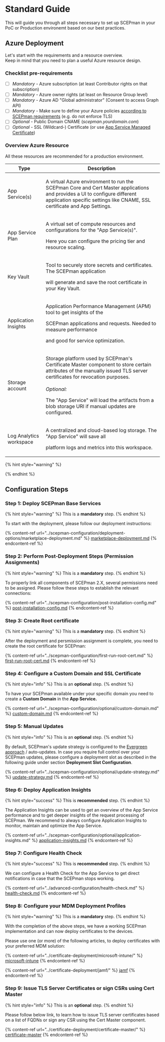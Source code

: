 # Standard Guide

This will guide you through all steps necessary to set up SCEPman in your PoC or Production environemt based on our best practices.

## Azure Deployment

Let's start with the requirements and a resource overview.\
Keep in mind that you need to plan a useful Azure resource design.

### Checklist pre-requirements

* [ ] _Mandatory -_ Azure subscription (at least Contributor rights on that subscription)
* [ ] _Mandatory -_ Azure owner rights (at least on Resource Group level)
* [ ] _Mandatory -_ Azure AD "Global administrator" (Consent to access Graph API)
* [ ] _Mandatory_ - Make sure to define your Azure policies [according to SCEPman requirements](../other/faqs/security-faq.md#azure-cis) (e.g. do not enforce TLS)
* [ ] _Optional_ - Public Domain CNAME (_scepman.yourdomain.com_)
* [ ] _Optional_ - SSL (Wildcard-) Certificate (or use [App Service Managed Certificate](https://docs.microsoft.com/en-us/azure/app-service/configure-ssl-certificate#create-a-free-certificate-preview))

### Overview Azure Resource

All these resources are recommended for a production environment.

| Type                    | Description                                                                                                                                                                                                                                                                                                    |
| ----------------------- | -------------------------------------------------------------------------------------------------------------------------------------------------------------------------------------------------------------------------------------------------------------------------------------------------------------- |
| App Service(s)          | <p>A virtual Azure environment to run the SCEPman Core and Cert Master applications and provides a UI to configure different<br>application specific settings like CNAME, SSL certificate and App Settings.</p>                                                                                                |
| App Service Plan        | <p>A virtual set of compute resources and configurations for the "App Service(s)".</p><p>Here you can configure the pricing tier and resource scaling.</p>                                                                                                                                                     |
| Key Vault               | <p>Tool to securely store secrets and certificates. The SCEPman application</p><p>will generate and save the root certificate in your Key Vault.</p>                                                                                                                                                           |
| Application Insights    | <p>Application Performance Management (APM) tool to get insights of the</p><p>SCEPman applications and requests. Needed to measure performance</p><p>and good for service optimization.</p>                                                                                                                    |
| Storage account         | <p>Storage platform used by SCEPman's Certificate Master component to store certain attributes of the manually issued TLS server certificates for revocation purposes.<br><br><em>Optional:</em></p><p>The "App Service" will load the artifacts from a blob storage URI if manual updates are configured.</p> |
| Log Analytics workspace | <p>A centralized and cloud-based log storage. The "App Service" will save all</p><p>platform logs and metrics into this workspace.</p>                                                                                                                                                                         |

{% hint style="warning" %}

{% endhint %}

## Configuration Steps

### Step 1: Deploy SCEPman Base Services

{% hint style="warning" %}
This is a **mandatory** step.
{% endhint %}

To start with the deployment, please follow our deployment instructions:

{% content-ref url="../scepman-configuration/deployment-options/marketplace-deployment.md" %}
[marketplace-deployment.md](../scepman-configuration/deployment-options/marketplace-deployment.md)
{% endcontent-ref %}

### Step 2: Perform Post-Deployment Steps (Permission Assignments)

{% hint style="warning" %}
This is a **mandatory** step.
{% endhint %}

To properly link all components of SCEPman 2.X, several permissions need to be assigned. Please follow these steps to establish the relevant connections:

{% content-ref url="../scepman-configuration/post-installation-config.md" %}
[post-installation-config.md](../scepman-configuration/post-installation-config.md)
{% endcontent-ref %}

### Step 3: Create Root certificate

{% hint style="warning" %}
This is a **mandatory** step.
{% endhint %}

After the deployment and persmission assignment is complete, you need to create the root certificate for SCEPman:

{% content-ref url="../scepman-configuration/first-run-root-cert.md" %}
[first-run-root-cert.md](../scepman-configuration/first-run-root-cert.md)
{% endcontent-ref %}

### Step 4: Configure a Custom Domain and SSL Certificate

{% hint style="info" %}
This is an **optional** step.
{% endhint %}

To have your SCEPman available under your specific domain you need to create a **Custom Domain** in the **App Service.**

{% content-ref url="../scepman-configuration/optional/custom-domain.md" %}
[custom-domain.md](../scepman-configuration/optional/custom-domain.md)
{% endcontent-ref %}

### Step 5: Manual Updates

{% hint style="info" %}
This is an **optional** step.
{% endhint %}

By default, SCEPman's update strategy is configured to the [Evergreen approach](../scepman-configuration/optional/update-strategy.md#evergreen-approach) / auto-updates. In case you require full control over your SCEPman updates, please configure a deployment slot as described in the following guide under section **Deployment Slot Configuration**.

{% content-ref url="../scepman-configuration/optional/update-strategy.md" %}
[update-strategy.md](../scepman-configuration/optional/update-strategy.md)
{% endcontent-ref %}

### Step 6: Deploy Application Insights

{% hint style="success" %}
This is **recommended** step.
{% endhint %}

The Application Insights can be used to get an overview of the App Service performance and to get deeper insights of the request processing of SCEPman. We recommend to always configure Application Insights to monitor, maintain and optimize the App Service.

{% content-ref url="../scepman-configuration/optional/application-insights.md" %}
[application-insights.md](../scepman-configuration/optional/application-insights.md)
{% endcontent-ref %}

### Step 7: Configure Health Check

{% hint style="success" %}
This is **recommended** step.
{% endhint %}

We can configure a Health Check for the App Service to get direct notifications in case that the SCEPman stops working.

{% content-ref url="../advanced-configuration/health-check.md" %}
[health-check.md](../advanced-configuration/health-check.md)
{% endcontent-ref %}

### Step 8: Configure your MDM Deployment Profiles

{% hint style="warning" %}
This is a **mandatory** step.
{% endhint %}

With the completion of the above steps, we have a working SCEPman implementation and can now deploy certificates to the devices.

Please use one (or more) of the following articles, to deploy certificates with your preferred MDM solution:

{% content-ref url="../certificate-deployment/microsoft-intune/" %}
[microsoft-intune](../certificate-deployment/microsoft-intune/)
{% endcontent-ref %}

{% content-ref url="../certificate-deployment/jamf/" %}
[jamf](../certificate-deployment/jamf/)
{% endcontent-ref %}

### Step 9: Issue TLS Server Certificates or sign CSRs using Cert Master

{% hint style="info" %}
This is an **optional** step.
{% endhint %}

Please follow below link, to learn how to issue TLS server certificates based on a list of FQDNs or sign any CSR using the Cert Master component.

{% content-ref url="../certificate-deployment/certificate-master/" %}
[certificate-master](../certificate-deployment/certificate-master/)
{% endcontent-ref %}
